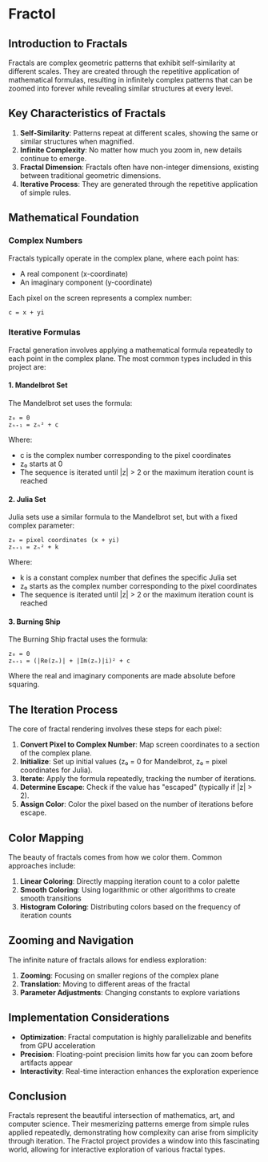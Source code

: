# Fractol

## Introduction to Fractals

Fractals are complex geometric patterns that exhibit self-similarity at different scales. They are created through the repetitive application of mathematical formulas, resulting in infinitely complex patterns that can be zoomed into forever while revealing similar structures at every level.

## Key Characteristics of Fractals

1. **Self-Similarity**: Patterns repeat at different scales, showing the same or similar structures when magnified.
2. **Infinite Complexity**: No matter how much you zoom in, new details continue to emerge.
3. **Fractal Dimension**: Fractals often have non-integer dimensions, existing between traditional geometric dimensions.
4. **Iterative Process**: They are generated through the repetitive application of simple rules.

## Mathematical Foundation

### Complex Numbers

Fractals typically operate in the complex plane, where each point has:
- A real component (x-coordinate)
- An imaginary component (y-coordinate)

Each pixel on the screen represents a complex number:
```
c = x + yi
```

### Iterative Formulas

Fractal generation involves applying a mathematical formula repeatedly to each point in the complex plane. The most common types included in this project are:

#### 1. Mandelbrot Set

The Mandelbrot set uses the formula:
```
z₀ = 0
zₙ₊₁ = zₙ² + c
```

Where:
- c is the complex number corresponding to the pixel coordinates
- z₀ starts at 0
- The sequence is iterated until |z| > 2 or the maximum iteration count is reached

#### 2. Julia Set

Julia sets use a similar formula to the Mandelbrot set, but with a fixed complex parameter:
```
z₀ = pixel coordinates (x + yi)
zₙ₊₁ = zₙ² + k
```

Where:
- k is a constant complex number that defines the specific Julia set
- z₀ starts as the complex number corresponding to the pixel coordinates
- The sequence is iterated until |z| > 2 or the maximum iteration count is reached

#### 3. Burning Ship

The Burning Ship fractal uses the formula:
```
z₀ = 0
zₙ₊₁ = (|Re(zₙ)| + |Im(zₙ)|i)² + c
```

Where the real and imaginary components are made absolute before squaring.

## The Iteration Process

The core of fractal rendering involves these steps for each pixel:

1. **Convert Pixel to Complex Number**: Map screen coordinates to a section of the complex plane.
2. **Initialize**: Set up initial values (z₀ = 0 for Mandelbrot, z₀ = pixel coordinates for Julia).
3. **Iterate**: Apply the formula repeatedly, tracking the number of iterations.
4. **Determine Escape**: Check if the value has "escaped" (typically if |z| > 2).
5. **Assign Color**: Color the pixel based on the number of iterations before escape.

## Color Mapping

The beauty of fractals comes from how we color them. Common approaches include:

1. **Linear Coloring**: Directly mapping iteration count to a color palette
2. **Smooth Coloring**: Using logarithmic or other algorithms to create smooth transitions
3. **Histogram Coloring**: Distributing colors based on the frequency of iteration counts

## Zooming and Navigation

The infinite nature of fractals allows for endless exploration:

1. **Zooming**: Focusing on smaller regions of the complex plane
2. **Translation**: Moving to different areas of the fractal
3. **Parameter Adjustments**: Changing constants to explore variations

## Implementation Considerations

- **Optimization**: Fractal computation is highly parallelizable and benefits from GPU acceleration
- **Precision**: Floating-point precision limits how far you can zoom before artifacts appear
- **Interactivity**: Real-time interaction enhances the exploration experience

## Conclusion

Fractals represent the beautiful intersection of mathematics, art, and computer science. Their mesmerizing patterns emerge from simple rules applied repeatedly, demonstrating how complexity can arise from simplicity through iteration. The Fractol project provides a window into this fascinating world, allowing for interactive exploration of various fractal types.